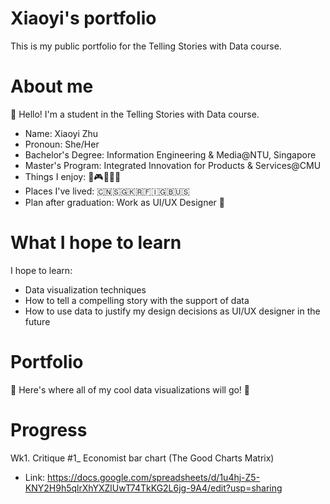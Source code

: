 # Xiaoyi's portfolio
This is my public portfolio for the Telling Stories with Data course.

# About me
👋 Hello! I'm a student in the Telling Stories with Data course.
* Name: Xiaoyi Zhu
* Pronoun: She/Her
* Bachelor's Degree: Information Engineering & Media@NTU, Singapore
* Master's Program: Integrated Innovation for Products & Services@CMU
* Things I enjoy: 🍦🎮🎨🎢💤
* Places I've lived: 🇨🇳🇸🇬🇰🇷🇫🇮🇬🇧🇺🇸
* Plan after graduation: Work as UI/UX Designer 🤘

# What I hope to learn
I hope to learn:
* Data visualization techniques
* How to tell a compelling story with the support of data
* How to use data to justify my design decisions as UI/UX designer in the future

# Portfolio
👀 Here's where all of my cool data visualizations will go! 👀

# Progress
Wk1. Critique #1_ Economist bar chart (The Good Charts Matrix)
* Link: https://docs.google.com/spreadsheets/d/1u4hj-Z5-KNY2H9h5qlrXhYXZlUwT74TkKG2L6jg-9A4/edit?usp=sharing

